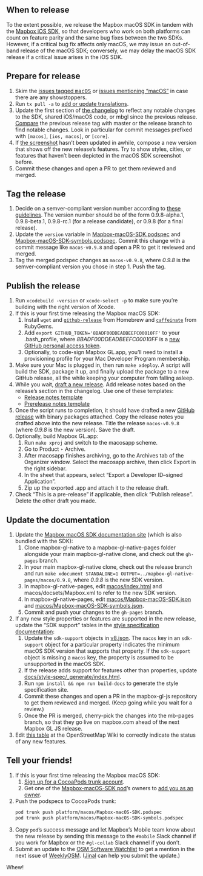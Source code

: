 ## When to release

To the extent possible, we release the Mapbox macOS SDK in tandem with the [Mapbox iOS SDK](https://github.com/mapbox/mapbox-gl-native/wiki/Releasing-the-Mapbox-iOS-SDK), so that developers who work on both platforms can count on feature parity and the same bug fixes between the two SDKs. However, if a critical bug fix affects only macOS, we may issue an out-of-band release of the macOS SDK; conversely, we may delay the macOS SDK release if a critical issue arises in the iOS SDK.

## Prepare for release

1. Skim the [issues tagged <kbd>macOS</kbd>](https://github.com/mapbox/mapbox-gl-native/issues?q=is%3Aopen+is%3Aissue+label%3AmacOS) or [issues mentioning “macOS”](https://github.com/mapbox/mapbox-gl-native/issues?utf8=✓&q=is%3Aopen%20is%3Aissue%20macOS%20) in case there are any showstoppers.
1. Run `tx pull -a` to [add or update translations](https://github.com/mapbox/mapbox-gl-native/blob/master/platform/macos/DEVELOPING.md#adding-a-localization).
1. Update the first section of [the changelog](https://github.com/mapbox/mapbox-gl-native/blob/master/platform/macos/CHANGELOG.md) to reflect any notable changes to the SDK, shared iOS/macOS code, or mbgl since the previous release. [Compare](https://github.com/mapbox/mapbox-gl-native/compare/) the previous release tag with master or the release branch to find notable changes. Look in particular for commit messages prefixed with `[macos]`, `[ios, macos]`, or `[core]`.
1. If [the screenshot](https://github.com/mapbox/mapbox-gl-native/blob/master/platform/macos/docs/img/screenshot.jpg) hasn’t been updated in awhile, compose a new version that shows off the new release’s features. Try to show styles, cities, or features that haven’t been depicted in the macOS SDK screenshot before.
1. Commit these changes and open a PR to get them reviewed and merged.

## Tag the release

1. Decide on a semver-compliant version number according to [these guidelines](https://github.com/mapbox/mapbox-gl-native/wiki/Versions-and-tagging). The version number should be of the form 0.9.8-alpha.1, 0.9.8-beta.1, 0.9.8-rc.1 (for a release candidate), or 0.9.8 (for a final release).
1. Update the `version` variable in [Mapbox-macOS-SDK.podspec](https://github.com/mapbox/mapbox-gl-native/blob/master/platform/macos/Mapbox-macOS-SDK.podspec) and [Mapbox-macOS-SDK-symbols.podspec](https://github.com/mapbox/mapbox-gl-native/blob/master/platform/macos/Mapbox-macOS-SDK-symbols.podspec). Commit this change with a commit message like `macos-v0.9.8` and open a PR to get it reviewed and merged.
1. Tag the merged podspec changes as `macos-v0.9.8`, where _0.9.8_ is the semver-compliant version you chose in step 1. Push the tag.

## Publish the release

1. Run `xcodebuild -version` or `xcode-select -p` to make sure you’re building with the right version of Xcode.
1. If this is your first time releasing the Mapbox macOS SDK:
   1. Install `wget` and [`github-release`](https://github.com/aktau/github-release/) from Homebrew and [`caffeinate`](https://rubygems.org/gems/caffeinate) from RubyGems.
   1. Add `export GITHUB_TOKEN='8BADF00DDEADBEEFC00010FF'` to your .bash_profile, where _8BADF00DDEADBEEFC00010FF_ is a [new GitHub personal access token](https://help.github.com/articles/creating-a-personal-access-token-for-the-command-line/).
   1. Optionally, to code-sign Mapbox GL.app, you’ll need to install a provisioning profile for your Mac Developer Program membership.
1. Make sure your Mac is plugged in, then run `make xdeploy`. A script will build the SDK, package it up, and finally upload the package to a new GitHub release, all the while keeping your computer from falling asleep.
1. While you wait, [draft a new release](https://github.com/mapbox/mapbox-gl-native/releases/new/). Add release notes based on the release’s section in the changelog. Use one of these templates:
   * [Release notes template](https://github.com/mapbox/mapbox-gl-native/wiki/Release-notes-template-for-macOS)
   * [Prerelease notes template](https://github.com/mapbox/mapbox-gl-native/wiki/Prerelease-notes-template-for-macOS)
1. Once the script runs to completion, it should have drafted a new [GitHub release](https://github.com/mapbox/mapbox-gl-native/releases/) with binary packages attached. Copy the release notes you drafted above into the new release. Title the release `macos-v0.9.8` (where _0.9.8_ is the new version). Save the draft.
1. Optionally, build Mapbox GL.app:
   1. Run `make xproj` and switch to the macosapp scheme.
   1. Go to Product ‣ Archive.
   1. After macosapp finishes archiving, go to the Archives tab of the Organizer window. Select the macosapp archive, then click Export in the right sidebar.
   1. In the sheet that appears, select “Export a Developer ID–signed Application”.
   1. Zip up the exported .app and attach it to the release draft.
1. Check “This is a pre-release” if applicable, then click “Publish release”. Delete the other draft you made.

## Update the documentation

1. Update the [Mapbox macOS SDK documentation site](https://mapbox.github.io/mapbox-gl-native/macos/) (which is also bundled with the SDK):
   1. Clone mapbox-gl-native to a mapbox-gl-native-pages folder alongside your main mapbox-gl-native clone, and check out the `gh-pages` branch.
   1. In your main mapbox-gl-native clone, check out the release branch and run `make xdocument STANDALONE=1 OUTPUT=../mapbox-gl-native-pages/macos/0.9.8`, where _0.9.8_ is the new SDK version.
   1. In mapbox-gl-native-pages, edit [macos/index.html](https://github.com/mapbox/mapbox-gl-native/blob/gh-pages/macos/index.html) and macos/docsets/Mapbox.xml to refer to the new SDK version.
   1. In mapbox-gl-native-pages, edit [macos/Mapbox-macOS-SDK.json](https://github.com/mapbox/mapbox-gl-native/blob/gh-pages/macos/Mapbox-macOS-SDK.json) and [macos/Mapbox-macOS-SDK-symbols.json](https://github.com/mapbox/mapbox-gl-native/blob/gh-pages/macos/Mapbox-macOS-SDK-symbols.json).
   1. Commit and push your changes to the `gh-pages` branch.
1. If any new style properties or features are supported in the new release, update the “SDK support” tables in the [style specification documentation](https://www.mapbox.com/mapbox-gl-js/style-spec/):
   1. Update the `sdk-support` objects in [v8.json](https://github.com/mapbox/mapbox-gl-js/blob/master/src/style-spec/reference/v8.json). The `macos` key in an `sdk-support` object for a particular property indicates the minimum macOS SDK version that supports that property. If the `sdk-support` object is missing a `macos` key, the property is assumed to be unsupported in the macOS SDK.
   1. If the release adds support for features other than properties, update [docs/style-spec/_generate/index.html](https://github.com/mapbox/mapbox-gl-js/blob/master/docs/style-spec/_generate/index.html).
   1. Run `npm install && npm run build-docs` to generate the style specification site.
   1. Commit these changes and open a PR in the mapbox-gl-js repository to get them reviewed and merged. (Keep going while you wait for a review.)
   1. Once the PR is merged, cherry-pick the changes into the mb-pages branch, so that they go live on mapbox.com ahead of the next Mapbox GL JS release.
1. Edit [this table](https://wiki.openstreetmap.org/wiki/Mapbox_GL#Features) at the OpenStreetMap Wiki to correctly indicate the status of any new features.

## Tell your friends!

1. If this is your first time releasing the Mapbox macOS SDK:
   1. [Sign up for a CocoaPods trunk account](https://guides.cocoapods.org/making/getting-setup-with-trunk.html#getting-started).
   1. Get one of the [Mapbox-macOS-SDK pod](https://guides.cocoapods.org/making/getting-setup-with-trunk.html#adding-other-people-as-contributors)’s owners to [add you as an owner](https://cocoapods.org/pods/Mapbox-macOS-SDK).
1. Push the podspecs to CocoaPods trunk:
   ```bash
   pod trunk push platform/macos/Mapbox-macOS-SDK.podspec
   pod trunk push platform/macos/Mapbox-macOS-SDK-symbols.podspec
   ```
1. Copy `pod`’s success message and let Mapbox’s Mobile team know about the new release by sending this message to the `#mobile` Slack channel if you work for Mapbox or the `#gl-collab` Slack channel if you don’t.
1. Submit an update to the [OSM Software Watchlist](https://wambachers-osm.website/index.php/osm-software) to get a mention in the next issue of [WeeklyOSM](http://www.weeklyosm.eu/). ([Jinal](https://www.mapbox.com/about/team/jinal-foflia/) can help you submit the update.)

Whew!